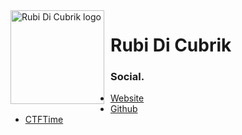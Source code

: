 <img width="150" height="150" align="left" style="float: left; margin: 0 10px 0 0;" alt="Rubi Di Cubrik logo" src="">  

# Rubi Di Cubrik


### Social.
*   [Website](http://rubidicubrik.it)
*   [Github](https://github.com/RubiDiCubrik)
*   [CTFTime](https://ctftime.org/team/168156)

